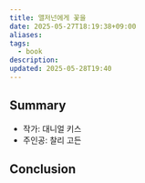 ```yaml
---
title: 앨저넌에게 꽃을
date: 2025-05-27T18:19:38+09:00
aliases: 
tags:
  - book
description: 
updated: 2025-05-28T19:40
---
```


## Summary

- 작가: 대니얼 키스
- 주인공: 찰리 고든

## Conclusion

